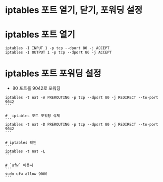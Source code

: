 # iptables 포트 열기, 닫기, 포워딩 설정

# iptables 포트 열기
```
iptables -I INPUT 1 -p tcp --dport 80 -j ACCEPT
iptables -I OUTPUT 1 -p tcp --dport 80 -j ACCEPT
```

# iptables 포트 포워딩 설정
- 80 포트를 9042로 포워딩
````
iptables -t nat -A PREROUTING -p tcp --dport 80 -j REDIRECT --to-port 9042
```

#  iptables 포트 포워딩 삭제
```
iptables -t nat -D PREROUTING -p tcp --dport 80 -j REDIRECT --to-port 9042
```

# iptables 확인
```
iptables -t nat -L
```

# `ufw` 이용시
```
sudo ufw allow 9000
```
